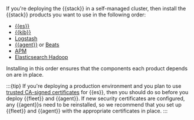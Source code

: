 If you're deploying the {{stack}} in a self-managed cluster, then install the {{stack}} products you want to use in the following order:

* [{{es}}](/deploy-manage/deploy/self-managed/installing-elasticsearch.md)
* [{{kib}}](/deploy-manage/deploy/self-managed/install-kibana.md)
* [Logstash](logstash://reference/index.md)
* [{{agent}}](/reference/fleet/index.md) or [Beats](beats://reference/index.md)
* [APM](/solutions/observability/apps/application-performance-monitoring-apm.md)
* [Elasticsearch Hadoop](elasticsearch-hadoop://reference/index.md)

Installing in this order ensures that the components each product depends on are in place.

:::{tip}
If you're deploying a production environment and you plan to use [trusted CA-signed certificates](/deploy-manage/security/self-setup.md#manual-configuration) for {{es}}, then you should do so before you deploy {{fleet}} and {{agent}}. If new security certificates are configured, any {{agent}}s need to be reinstalled, so we recommend that you set up {{fleet}} and {{agent}} with the appropriate certificates in place.
:::